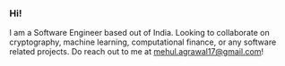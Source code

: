 ### Hi!

I am a Software Engineer based out of India. Looking to collaborate on cryptography, machine learning, computational finance, or any software related projects. Do reach out to me at [mehul.agrawal17@gmail.com](mailto:mehul.agrawal17@gmail.com)!

